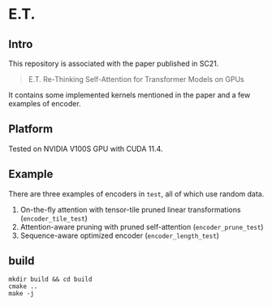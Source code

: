 # E.T.
## Intro
This repository is associated with the paper published in SC21.
> E.T. Re-Thinking Self-Attention for Transformer Models on GPUs

It contains some implemented kernels mentioned in the paper and a few examples of encoder.

## Platform

Tested on NVIDIA V100S GPU with CUDA 11.4.

## Example

There are three examples of encoders in ```test```, all of which use random data.

1. On-the-fly attention with tensor-tile pruned linear transformations (```encoder_tile_test```)
2. Attention-aware pruning with pruned self-attention (```encoder_prune_test```)
3. Sequence-aware optimized encoder (```encoder_length_test```)

## build 
```
mkdir build && cd build 
cmake .. 
make -j
```


